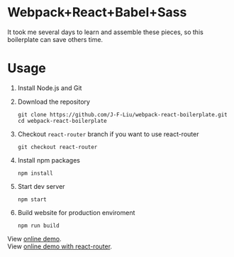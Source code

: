 # Webpack+React+Babel+Sass
It took me several days to learn and assemble these pieces, so this boilerplate can save others time.

# Usage

1. Install Node.js and Git

2. Download the repository
   ```
   git clone https://github.com/J-F-Liu/webpack-react-boilerplate.git
   cd webpack-react-boilerplate
   ```
3. Checkout `react-router` branch if you want to use react-router

   `git checkout react-router`

4. Install npm packages

   `npm install`

5. Start dev server

   `npm start`

6. Build website for production enviroment

   `npm run build`

View [online demo](http://j-f-liu.github.io/webpack-react-boilerplate/).<br>
View [online demo with react-router](https://webpack-react-boiler.firebaseapp.com/).
